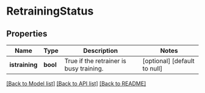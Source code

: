 # RetrainingStatus

## Properties
Name | Type | Description | Notes
------------ | ------------- | ------------- | -------------
**istraining** | **bool** | True if the retrainer is busy training. | [optional] [default to null]

[[Back to Model list]](../README.md#documentation-for-models) [[Back to API list]](../README.md#documentation-for-api-endpoints) [[Back to README]](../README.md)


